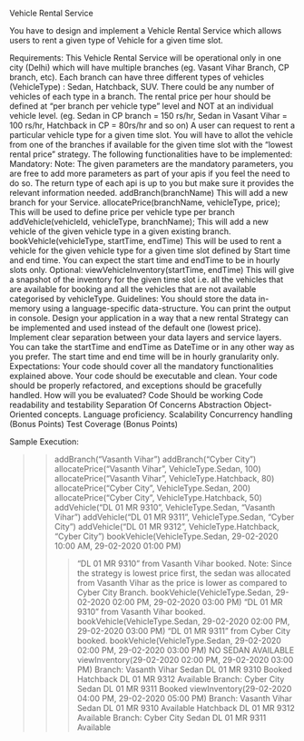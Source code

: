 Vehicle Rental Service

You have to design and implement a Vehicle Rental Service which allows users to rent a given type of Vehicle for a given time slot.

Requirements:
This Vehicle Rental Service will be operational only in one city (Delhi) which will have multiple branches (eg. Vasant Vihar Branch, CP branch, etc).
Each branch can have three different types of vehicles (VehicleType) : Sedan, Hatchback, SUV. There could be any number of vehicles of each type in a branch.
The rental price per hour should be defined at “per branch per vehicle type” level and NOT at an individual vehicle level. (eg. Sedan in CP branch = 150 rs/hr, Sedan in Vasant Vihar = 100 rs/hr, Hatchback in CP = 80rs/hr and so on)
A user can request to rent a particular vehicle type for a given time slot. You will have to allot the vehicle from one of the branches if available for the given time slot with the “lowest rental price” strategy.
The following functionalities have to be implemented:
Mandatory:
Note: The given parameters are the mandatory parameters, you are free to add more parameters as part of your apis if you feel the need to do so. The return type of each api is up to you but make sure it provides the relevant information needed.
addBranch(branchName)
This will add a new branch for your Service.
allocatePrice(branchName, vehicleType, price);
This will be used to define price per vehicle type per branch
addVehicle(vehicleId, vehicleType, branchName);
This will add a new vehicle of the given vehicle type in a given existing branch.
bookVehicle(vehicleType, startTime, endTime)
This will be used to rent a vehicle for the given vehicle type for a given time slot defined by Start time and end time. You can expect the start time and endTime to be in hourly slots only.
Optional:
viewVehicleInventory(startTime, endTime)
This will give a snapshot of the inventory for the given time slot i.e. all the vehicles that are available for booking and all the vehicles that are not available categorised by vehicleType.
Guidelines:
You should store the data in-memory using a language-specific data-structure.
You can print the output in console.
Design your application in a way that a new rental Strategy can be implemented and used instead of the default one (lowest price).
Implement clear separation between your data layers and service layers.
You can take the startTime and endTime as DateTime or in any other way as you prefer.
The start time and end time will be in hourly granularity only.  
Expectations:
Your code should cover all the mandatory functionalities explained above.
Your code should be executable and clean.
Your code should be properly refactored, and exceptions should be gracefully handled.
How will you be evaluated?
Code Should be working
Code readability and testability
Separation Of Concerns
Abstraction
Object-Oriented concepts.
Language proficiency.
Scalability
Concurrency handling (Bonus Points)
Test Coverage (Bonus Points)




Sample Execution:

>> addBranch(“Vasanth Vihar”)
>> addBranch(“Cyber City”)
>> allocatePrice(“Vasanth Vihar”, VehicleType.Sedan, 100)
>> allocatePrice(“Vasanth Vihar”, VehicleType.Hatchback, 80)
>> allocatePrice(“Cyber City”, VehicleType.Sedan, 200)
>> allocatePrice(“Cyber City”, VehicleType.Hatchback, 50)
>> addVehicle(“DL 01 MR 9310”, VehicleType.Sedan, “Vasanth Vihar”)
>> addVehicle(“DL 01 MR 9311”, VehicleType.Sedan, “Cyber City”)
>> addVehicle(“DL 01 MR 9312”, VehicleType.Hatchback, “Cyber City”)
>> bookVehicle(VehicleType.Sedan, 29-02-2020 10:00 AM, 29-02-2020 01:00 PM)
>>> “DL 01 MR 9310” from Vasanth Vihar booked.
Note: Since the strategy is lowest price first, the sedan was allocated from Vasanth Vihar as the price is lower as compared to Cyber City Branch.
>> bookVehicle(VehicleType.Sedan, 29-02-2020 02:00 PM, 29-02-2020 03:00 PM)
“DL 01 MR 9310” from Vasanth Vihar booked.
>> bookVehicle(VehicleType.Sedan, 29-02-2020 02:00 PM, 29-02-2020 03:00 PM)
“DL 01 MR 9311” from Cyber City booked.
>>bookVehicle(VehicleType.Sedan, 29-02-2020 02:00 PM, 29-02-2020 03:00 PM)
NO SEDAN AVAILABLE
>> viewInventory(29-02-2020 02:00 PM, 29-02-2020 03:00 PM)
Branch: Vasanth Vihar
Sedan DL 01 MR 9310 Booked
Hatchback DL 01 MR 9312 Available
Branch: Cyber City
Sedan DL 01 MR 9311 Booked
>> viewInventory(29-02-2020 04:00 PM, 29-02-2020 05:00 PM)
Branch: Vasanth Vihar
Sedan DL 01 MR 9310 Available
Hatchback DL 01 MR 9312 Available
Branch: Cyber City
Sedan DL 01 MR 9311 Available




